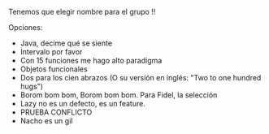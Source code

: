 Tenemos que elegir nombre para el grupo !!

Opciones:
- Java, decime qué se siente
- Intervalo por favor
- Con 15 funciones me hago alto paradigma
- Objetos funcionales
- Dos para los cien abrazos (O su versión en inglés: "Two to one hundred hugs")
- Borom bom bom, Borom bom bom. Para Fidel, la selección
- Lazy no es un defecto, es un feature.
- PRUEBA CONFLICTO
- Nacho es un gil